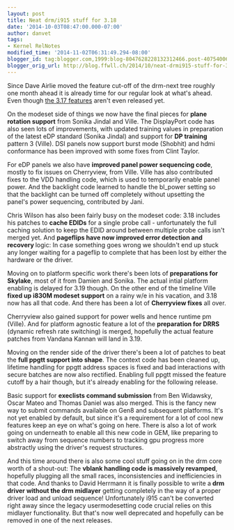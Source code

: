 ```yaml
---
layout: post
title: Neat drm/i915 stuff for 3.18
date: '2014-10-03T08:47:00.000-07:00'
author: danvet
tags:
- Kernel RelNotes
modified_time: '2014-11-02T06:31:49.294-08:00'
blogger_id: tag:blogger.com,1999:blog-8047628228132312466.post-4075400659743837174
blogger_orig_url: http://blog.ffwll.ch/2014/10/neat-drmi915-stuff-for-318.html
---
```


Since Dave Airlie moved the feature cut-off of the drm-next tree roughly one month ahead it is already time for our regular look at what's ahead. Even though [the 3.17 features](http://blog.ffwll.ch/2014/08/neat-stuff-for-317.html) aren't even released yet.



<!--more-->

On the modeset side of things we now have the final pieces for <b>plane rotation support</b> from Sonika Jindal and Ville. The DisplayPort code has also seen lots of improvements, with updated training values in preparation of the latest eDP standard (Sonika Jindal) and support for <b>DP training</b> pattern 3 (Ville). DSI panels now support burst mode (Shobhit) and hdmi conformance has been improved with some fixes from Clint Taylor.



For eDP panels we also have <b>improved panel power sequencing code</b>, mostly to fix issues on Cherryview, from Ville. Ville has also contributed fixes to the VDD handling code, which is used to temporarily enable panel power. And the backlight code learned to handle the bl_power setting so that the backlight can be turned off completely without upsetting the panel's power sequencing, contributed by Jani.



Chris Wilson has also been fairly busy on the modeset code: 3.18 includes his patches to <b>cache EDIDs</b> for a single probe call - unfortunately the full caching solution to keep the EDID around between multiple probe calls isn't merged yet. And <b>pageflips have now improved error detection and recovery </b>logic: In case something goes wrong we shouldn't end up stuck any longer waiting for a pageflip to complete that has been lost by either the hardware or the driver.



Moving on to platform specific work there's been lots of <b>preparations for Skylake</b>, most of it from Damien and Sonika. The actual intial platform enabling is delayed for 3.19 though. On the other end of the timeline Ville <b>fixed up i830M modeset support</b> on a rainy w/e in his vacation, and 3.18 now has all that code. And there has been a lot of <b>Cherryview fixes</b> all over.



Cherryview also gained support for power wells and hence runtime pm (Ville). And for platform agnostic feature a lot of the <b>preparation for DRRS </b>(dynamic refresh rate switching) is merged, hopefully the actual feature patches from Vandana Kannan will land in 3.19.



Moving on the render side of the driver there's been a lot of patches to beat the <b>full ppgtt support into shape</b>. The context code has been cleaned up, lifetime handling for ppgtt address spaces is fixed and bad interactions with secure batches are now also rectified. Enabling full ppgtt missed the feature cutoff by a hair though, but it's already enabling for the following release.



Basic support for <b>execlists command submission</b> from Ben Widawsky, Oscar Mateo and Thomas Daniel was also merged. This is the fancy new way to submit commands available on Gen8 and subsequent platforms. It's not yet enabled by default, but since it's a requirement for a lot of cool new features keep an eye on what's going on here. There is also a lot of work going on underneath to enable all this new code in GEM, like preparing to switch away from sequence numbers to tracking gpu progress more abstractly using the driver's request structures.



And this time around there is also some cool stuff going on in the drm core worth of a shout-out: The <b>vblank handling code is massively revamped</b>, hopefully plugging all the small races, inconsistencies and inefficiencies in that code. And thanks to David Herrmann it is finally possible to write a<b> drm driver without the drm midlayer</b> getting completely in the way of a proper driver load and unload sequence! Unfortunately i915 can't be converted right away since the legacy usermodesetting code crucial relies on this midlayer functionality. But that's now well deprecated and hopefully can be removed in one of the next releases.
